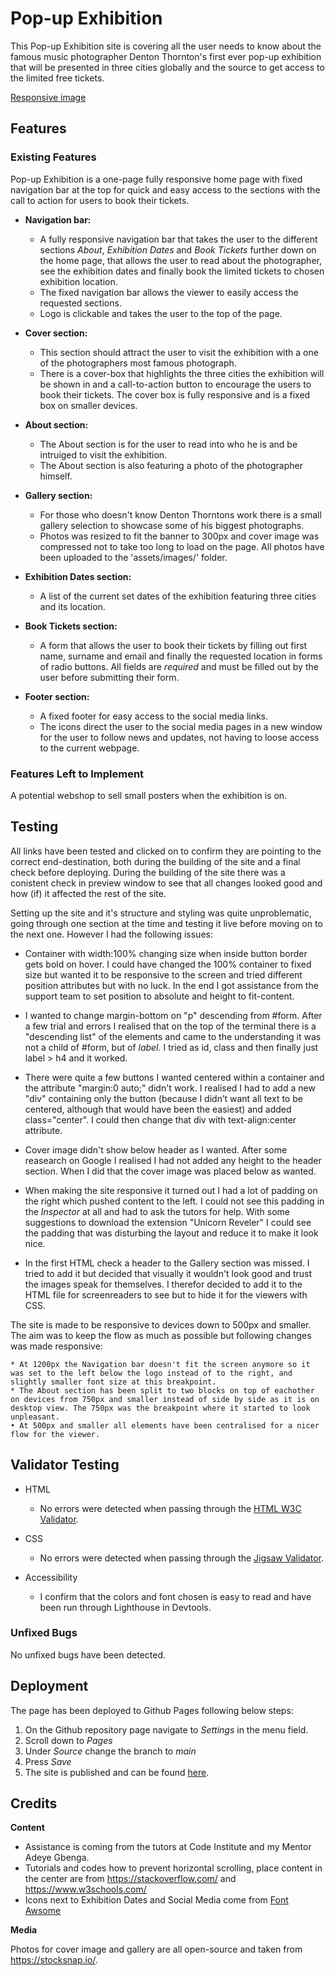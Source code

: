 # Pop-up Exhibition

This Pop-up Exhibition site is covering all the user needs to know about the famous music photographer Denton Thornton's first ever pop-up exhibition that will be presented in three cities globally and the source to get access to the limited free tickets. 

[Responsive image](/assets/media/pop-up-exhibition-responsive.png)

## Features

### Existing Features

Pop-up Exhibition is a one-page fully responsive home page with fixed navigation bar at the top for quick and easy access to the sections with the call to action for users to book their tickets.

* **Navigation bar:**
    * A fully responsive navigation bar that takes the user to the different sections _About_, _Exhibition Dates_ and _Book Tickets_ further down on the home page, that allows the user to read about the photographer, see the exhibition dates and finally book the limited tickets to chosen exhibition location. 
    * The fixed navigation bar allows the viewer to easily access the requested sections.
    * Logo is clickable and takes the user to the top of the page. 

* **Cover section:**
    * This section should attract the user to visit the exhibition with a one of the photographers most famous photograph. 
    * There is a cover-box that highlights the three cities the exhibition will be shown in and a call-to-action button to encourage the users to book their tickets. 
    The cover box is fully responsive and is a fixed box on smaller devices. 

* **About section:**
    * The About section is for the user to read into who he is and be intruiged to visit the exhibition. 
    * The About section is also featuring a photo of the photographer himself. 

* **Gallery section:**
    * For those who doesn't know Denton Thorntons work there is a small gallery selection to showcase some of his biggest photographs. 
    * Photos was resized to fit the banner to 300px and cover image was compressed not to take too long to load on the page. All photos have been uploaded to the 'assets/images/' folder. 

* **Exhibition Dates section:**
    * A list of the current set dates of the exhibition featuring three cities and its location. 

* **Book Tickets section:**
    * A form that allows the user to book their tickets by filling out first name, surname and email and finally the requested location in forms of radio buttons. All fields are _required_ and must be filled out by the user before submitting their form.

* **Footer section:**
    * A fixed footer for easy access to the social media links. 
    * The icons direct the user to the social media pages in a new window for the user to follow news and updates, not having to loose access to the current webpage. 


### Features Left to Implement

A potential webshop to sell small posters when the exhibition is on. 


## Testing

All links have been tested and clicked on to confirm they are pointing to the correct end-destination, both during the building of the site and a final check before deploying. 
During the building of the site there was a conistent check in preview window to see that all changes looked good and how (if) it affected the rest of the site. 

Setting up the site and it's structure and styling was quite unproblematic, going through one section at the time and testing it live before moving on to the next one. However I had the following issues:

* Container with width:100% changing size when inside button border gets bold on hover.
I could have changed the 100% container to fixed size but wanted it to be responsive to the screen and tried different position attributes but with no luck. In the end I got assistance from the support team to set position to absolute and height to fit-content. 

* I wanted to change margin-bottom on "p" descending from #form. After a few trial and errors I realised that on the top of the terminal there is a "descending list" of the elements and came to the understanding it was not a child of #form, but of _label_. I tried as id, class and then finally just label > h4 and it worked.

 * There were quite a few buttons I wanted centered within a container and the attribute "margin:0 auto;" didn't work. I realised I had to add a new "div" containing only the button (because I didn’t want all text to be centered, although that would have been the easiest) and added class="center". I could then change that div with text-align:center attribute. 

* Cover image didn't show below header as I wanted. After some reasearch on Google I realised I had not added any height to the header section. When I did that the cover image was placed below as wanted.

* When making the site responsive it turned out I had a lot of padding on the right which pushed content to the left. I could not see this padding in the _Inspector_ at all and had to ask the tutors for help. With some suggestions to download the extension "Unicorn Reveler" I could see the padding that was disturbing the layout and reduce it to make it look nice. 

* In the first HTML check a header to the Gallery section was missed. I tried to add it but decided that visually it wouldn't look good and trust the images speak for themselves. I therefor decided to add it to the HTML file for screenreaders to see but to hide it for the viewers with CSS.

The site is made to be responsive to devices down to 500px and smaller. The aim was to keep the flow as much as possible but following changes was made responsive:

    * At 1200px the Navigation bar doesn't fit the screen anymore so it was set to the left below the logo instead of to the right, and slightly smaller font size at this breakpoint.
    * The About section has been split to two blocks on top of eachother on devices from 750px and smaller instead of side by side as it is on desktop view. The 750px was the breakpoint where it started to look unpleasant.
    • At 500px and smaller all elements have been centralised for a nicer flow for the viewer. 
   
## Validator Testing

* HTML
    * No errors were detected when passing through the [HTML W3C Validator](https://validator.w3.org/nu/).

* CSS
    * No errors were detected when passing through the [Jigsaw Validator](https://jigsaw.w3.org/css-validator/).

* Accessibility 

    * I confirm that the colors and font chosen is easy to read and have been run through Lighthouse in Devtools.

### Unfixed Bugs

No unfixed bugs have been detected.

## Deployment

The page has been deployed to Github Pages following below steps:

1. On the Github repository page navigate to _Settings_ in the menu field. 
2. Scroll down to _Pages_
3. Under _Source_ change the branch to _main_
4. Press _Save_
5. The site is published and can be found [here](https://viktoriamahrberg.github.io/pop-up-exhibition/).

## Credits

**Content**

* Assistance is coming from the tutors at Code Institute and my Mentor Adeye Gbenga.
* Tutorials and codes how to prevent horizontal scrolling, place content in the center are from https://stackoverflow.com/ and https://www.w3schools.com/
* Icons next to Exhibition Dates and Social Media come from [Font Awsome](https://fontawesome.com/)

**Media**

Photos for cover image and gallery are all open-source and taken from https://stocksnap.io/.


